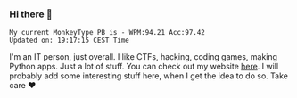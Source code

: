 ### Hi there 👋
<!-- PB START -->
```
My current MonkeyType PB is - WPM:94.21 Acc:97.42
Updated on: 19:17:15 CEST Time
```
<!-- PB END -->
I'm an IT person, just overall. I like CTFs, hacking, coding games, making Python apps. Just a lot of stuff.
You can check out my website [here](https://skill3472.github.io/).
I will probably add some interesting stuff here, when I get the idea to do so. Take care ❤️
